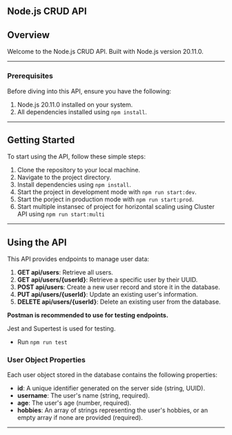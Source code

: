 ## Node.js CRUD API

## Overview

Welcome to the Node.js CRUD API. Built with Node.js version 20.11.0.

---

### Prerequisites

Before diving into this API, ensure you have the following:

1. Node.js 20.11.0 installed on your system.
2. All dependencies installed using `npm install`.

---

## Getting Started

To start using the API, follow these simple steps:

1. Clone the repository to your local machine.
2. Navigate to the project directory.
3. Install dependencies using `npm install`.
4. Start the project in development mode with `npm run start:dev`.
5. Start the porject in production mode with `npm run start:prod`.
6. Start multiple instansec of project for horizontal scaling using Cluster API using `npm run start:multi`

---

## Using the API

This API provides endpoints to manage user data:

1. **GET api/users**: Retrieve all users.
2. **GET api/users/{userId}**: Retrieve a specific user by their UUID.
3. **POST api/users**: Create a new user record and store it in the database.
4. **PUT api/users/{userId}**: Update an existing user's information.
5. **DELETE api/users/{userId}**: Delete an existing user from the database.

**Postman is recommended to use for testing endpoints.**

Jest and Supertest is used for testing.

- Run `npm run test`

### User Object Properties

Each user object stored in the database contains the following properties:

- **id**: A unique identifier generated on the server side (string, UUID).
- **username**: The user's name (string, required).
- **age**: The user's age (number, required).
- **hobbies**: An array of strings representing the user's hobbies, or an empty array if none are provided (required).

---
